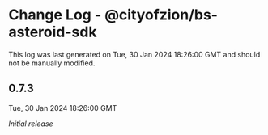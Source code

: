 # Change Log - @cityofzion/bs-asteroid-sdk

This log was last generated on Tue, 30 Jan 2024 18:26:00 GMT and should not be manually modified.

## 0.7.3
Tue, 30 Jan 2024 18:26:00 GMT

_Initial release_

